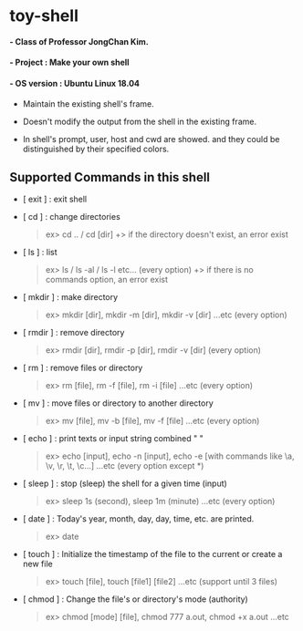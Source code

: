 # toy-shell

#### - Class of Professor JongChan Kim.

#### - Project : Make your own shell 

#### - OS version : Ubuntu Linux 18.04 

- Maintain the existing shell's frame.

- Doesn't modify the output from the shell in the existing frame.

- In shell's prompt, user, host and cwd are showed. and they could be distinguished by their specified colors.



## Supported Commands in this shell


- [ exit ] : exit shell


- [ cd ] : change directories

    >	ex> cd .. / cd [dir]
    >	+> if the directory doesn't exist, an error exist


- [ ls ] : list
    
    >	ex> ls / ls -al / ls -l   etc... (every option)
    >	+> if there is no commands option, an error exist


- [ mkdir ] : make directory

    >	ex> mkdir [dir], mkdir -m [dir], mkdir -v [dir] ...etc (every option) 


- [ rmdir ] : remove directory

    >	ex> rmdir [dir], rmdir -p [dir], rmdir -v [dir] (every option)

- [ rm ] : remove files or directory
    
    >   ex> rm [file], rm -f [file], rm -i [file] ...etc (every option)

- [ mv ] : move files or directory to another directory

    >   ex> mv [file], mv -b [file], mv -f [file] ...etc (every option)

- [ echo ] : print texts or input string combined " "

    >   ex> echo [input], echo -n [input], echo -e [with commands like \a, \v, \r, \t, \c...] ...etc (every option except *)

- [ sleep ] : stop (sleep) the shell for a given time (input)

    >   ex> sleep 1s (second), sleep 1m (minute) ...etc (every option)


- [ date ] : Today's year, month, day, day, time, etc. are printed.

    >   ex> date


- [ touch ] : Initialize the timestamp of the file to the current or create a new file

    >   ex> touch [file], touch [file1] [file2] ...etc (support until 3 files)


- [ chmod ] : Change the file's or directory's mode (authority)

    >   ex> chmod [mode] [file], chmod 777 a.out, chmod +x a.out ...etc

